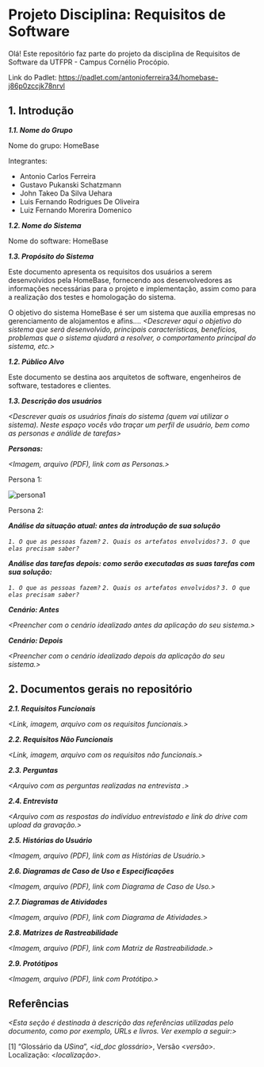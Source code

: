 
# Projeto Disciplina: Requisitos de Software

Olá! Este repositório faz parte do projeto da disciplina de Requisitos de Software da UTFPR - Campus Cornélio Procópio. 

Link do Padlet: https://padlet.com/antonioferreira34/homebase-j86p0zccjk78nrvl

## 1. Introdução

***1.1.  Nome do Grupo***

Nome do grupo: HomeBase

Integrantes:

- Antonio Carlos Ferreira
- Gustavo Pukanski Schatzmann
- John Takeo Da Silva Uehara
- Luis Fernando Rodrigues De Oliveira
- Luiz Fernando Morerira Domenico

***1.2.  Nome do Sistema***

Nome do software: HomeBase

***1.3.  Propósito do Sistema***

Este documento apresenta os requisitos dos usuários a serem desenvolvidos pela HomeBase, fornecendo aos desenvolvedores as informações necessárias para o projeto e implementação, assim como para a realização dos testes e homologação do sistema.

O objetivo do sistema HomeBase é ser um sistema que auxilia empresas no gerenciamento de alojamentos e afins.... *<Descrever aqui o objetivo do sistema que será desenvolvido, principais características, benefícios, problemas que o sistema ajudará a resolver, o comportamento principal do sistema, etc.>*


***1.2.  Público Alvo***

Este documento se destina aos arquitetos de software, engenheiros de software, testadores e clientes.

***1.3. Descrição dos usuários***

*<Descrever quais os usuários finais do sistema (quem vai utilizar o sistema). Neste espaço vocês vão traçar um perfil de usuário, bem como as personas e análide de tarefas>*

***Personas:***

*<Imagem, arquivo (PDF), link com as Personas.>*

Persona 1: 

![persona1](https://github.com/user-attachments/assets/c431028a-34d6-4c76-a1e7-dcc6b81a5919)

Persona 2: 


***Análise da situação atual: antes da introdução de sua solução***

*`1. O que as pessoas fazem?`*
*`2. Quais os artefatos envolvidos?`*
*`3. O que elas precisam saber?`*

***Análise das tarefas depois: como serão executadas as suas tarefas com sua solução:***

*`1. O que as pessoas fazem?`*
*`2. Quais os artefatos envolvidos?`*
*`3. O que elas precisam saber?`*

***Cenário: Antes***

*<Preencher com o cenário idealizado antes da aplicação do seu sistema.>*

***Cenário: Depois***

*<Preencher com o cenário idealizado depois da aplicação do seu sistema.>*

## 2. Documentos gerais no repositório

***2.1. Requisitos Funcionais***

*<Link, imagem, arquivo com os requisitos funcionais.>*

***2.2. Requisitos Não Funcionais***

*<Link, imagem, arquivo com os requisitos não funcionais.>*

***2.3. Perguntas***

*<Arquivo com as perguntas realizadas na entrevista .>*

***2.4. Entrevista***

*<Arquivo com as respostas do indivíduo entrevistado e link do drive com upload da gravação.>*

***2.5. Histórias do Usuário***

*<Imagem, arquivo (PDF), link com as Histórias de Usuário.>*

***2.6. Diagramas de Caso de Uso e Especificações***

*<Imagem, arquivo (PDF), link com Diagrama de Caso de Uso.>*

***2.7. Diagramas de Atividades***

*<Imagem, arquivo (PDF), link com Diagrama de Atividades.>*

***2.8. Matrizes de Rastreabilidade***

*<Imagem, arquivo (PDF), link com Matriz de Rastreabilidade.>*

***2.9. Protótipos***

*<Imagem, arquivo (PDF), link com Protótipo.>*

## Referências

*<Esta seção é destinada à descrição das referências utilizadas pelo documento, como por exemplo, URLs e livros. Ver exemplo a seguir:>*

[1] “Glossário da _USina_”, <_id_doc glossário_>, Versão <_versão_>. Localização: <_localização_>.
